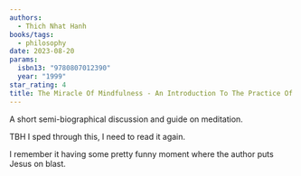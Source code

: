 ```yaml
---
authors:
  - Thich Nhat Hanh
books/tags:
  - philosophy
date: 2023-08-20
params:
  isbn13: "9780807012390"
  year: "1999"
star_rating: 4
title: The Miracle Of Mindfulness - An Introduction To The Practice Of Meditation
---
```


A short semi-biographical discussion and guide on meditation.

TBH I sped through this, I need to read it again.

I remember it having some pretty funny moment where the author puts Jesus on blast.

<!--more-->
